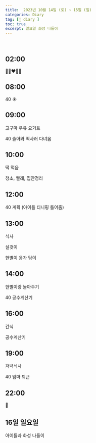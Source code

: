 ```yaml
---
title:  2023년 10월 14일 (토) ~ 15일 (일)
categories: Diary
tag: [📒 diary ]
toc: true
excerpt: 일요일 화성 나들이
---
```

​
## 02:00

👩🏻‍❤️‍👨🏻

## 08:00

40 ☀️

## 09:00

고구마 우유 요거트

40 슬아와 떡사러 다녀옴

## 10:00

떡 먹음

청소, 빨래, 집안정리

## 12:00

40 계획 (아이들 티니핑 틀어줌)

## 13:00

식사

설겆이

한별이 응가 닦이

## 14:00

한별이랑 놀아주기

40 공수계산기

## 16:00

간식

공수계산기

## 19:00

저녁식사

40 엄마 퇴근

## 22:00

🌙


## 16일 일요일

아이들과 화성 나들이


<br><br><br>